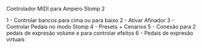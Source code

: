 Controlador MIDI para Ampero Stomp 2

1 - Controlar bancos para cima ou para baixo
2 - Ativar Afinador
3 - Controlar Pedais no modo Stomp
4 - Presets + Cenarios 
5 - Conexão para 2 pedais de expresão volume e para controlar efeitos
6 - Pedais de expresão virtuais
